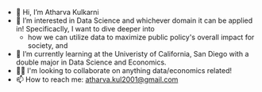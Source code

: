 - 👋 Hi, I’m Atharva Kulkarni
- 👀 I’m interested in Data Science and whichever domain it can be applied in! Specificaclly, I want to dive deeper into 
  - how we can utilize data to maximize public policy's overall impact for society, and 
- 🌱 I’m currently learning at the Univeristy of California, San Diego with a double major in Data Science and Economics.
- 💪🏽 I'm looking to collaborate on anything data/economics related!
- 📫 How to reach me: atharva.kul2001@gmail.com

<!---
tharvipop/tharvipop is a ✨ special ✨ repository because its `README.md` (this file) appears on your GitHub profile.
You can click the Preview link to take a look at your changes.
--->
